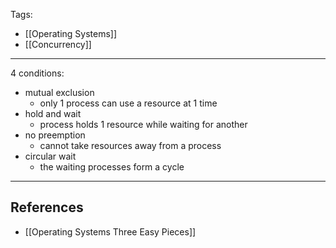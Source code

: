 Tags:
- [[Operating Systems]]
- [[Concurrency]]
---
4 conditions:
- mutual exclusion
	- only 1 process can use a resource at 1 time
- hold and wait
	- process holds 1 resource while waiting for another
- no preemption
	- cannot take resources away from a process
- circular wait
	- the waiting processes form a cycle

---
## References
- [[Operating Systems Three Easy Pieces]]